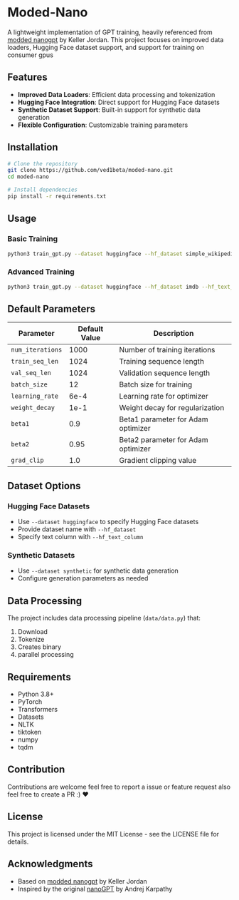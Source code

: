 # Moded-Nano

A lightweight implementation of GPT training, heavily referenced from [modded nanogpt](https://github.com/kellerjordan/nanogpt) by Keller Jordan. This project focuses on improved data loaders, Hugging Face dataset support, and support for training on consumer gpus 

## Features

- **Improved Data Loaders**: Efficient data processing and tokenization
- **Hugging Face Integration**: Direct support for Hugging Face datasets
- **Synthetic Dataset Support**: Built-in support for synthetic data generation
- **Flexible Configuration**: Customizable training parameters

## Installation

```bash
# Clone the repository
git clone https://github.com/ved1beta/moded-nano.git
cd moded-nano

# Install dependencies
pip install -r requirements.txt
```

## Usage

### Basic Training

```bash
python3 train_gpt.py --dataset huggingface --hf_dataset simple_wikipedia --hf_text_column text
```

### Advanced Training

```bash
python3 train_gpt.py --dataset huggingface --hf_dataset imdb --hf_text_column text --num_iterations 5 --train_seq_len 128 --val_seq_len 128
```

## Default Parameters

| Parameter | Default Value | Description |
|-----------|---------------|-------------|
| `num_iterations` | 1000 | Number of training iterations |
| `train_seq_len` | 1024 | Training sequence length |
| `val_seq_len` | 1024 | Validation sequence length |
| `batch_size` | 12 | Batch size for training |
| `learning_rate` | 6e-4 | Learning rate for optimizer |
| `weight_decay` | 1e-1 | Weight decay for regularization |
| `beta1` | 0.9 | Beta1 parameter for Adam optimizer |
| `beta2` | 0.95 | Beta2 parameter for Adam optimizer |
| `grad_clip` | 1.0 | Gradient clipping value |

## Dataset Options

### Hugging Face Datasets
- Use `--dataset huggingface` to specify Hugging Face datasets
- Provide dataset name with `--hf_dataset`
- Specify text column with `--hf_text_column`

### Synthetic Datasets
- Use `--dataset synthetic` for synthetic data generation
- Configure generation parameters as needed

## Data Processing

The project includes data processing pipeline (`data/data.py`) that:
1. Download
2. Tokenize
3. Creates binary
4. parallel processing

## Requirements

- Python 3.8+
- PyTorch
- Transformers
- Datasets
- NLTK
- tiktoken
- numpy
- tqdm

## Contribution
Contributions are welcome feel free to report a issue or feature request also feel free to create a PR :) ❤️


## License

This project is licensed under the MIT License - see the LICENSE file for details.

## Acknowledgments

- Based on [modded nanogpt](https://github.com/kellerjordan/nanogpt) by Keller Jordan
- Inspired by the original [nanoGPT](https://github.com/karpathy/nanoGPT) by Andrej Karpathy
